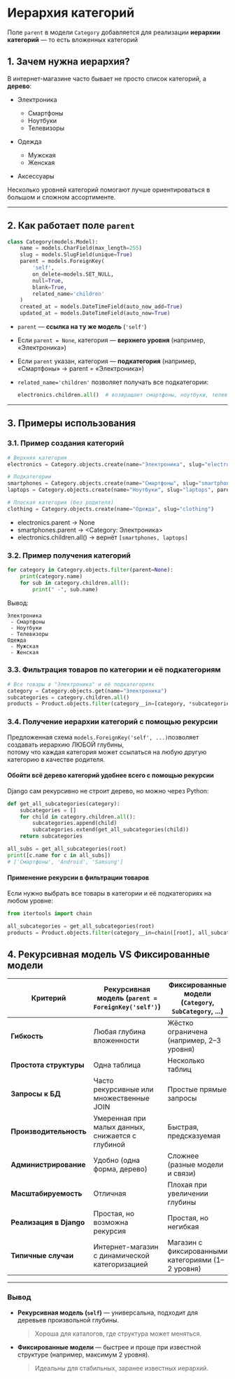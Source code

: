 # Иерархия категорий

Поле `parent` в модели `Category` добавляется для реализации **иерархии категорий** — то есть вложенных категорий


## 1. Зачем нужна иерархия?

В интернет-магазине часто бывает не просто список категорий, а **дерево**:

* Электроника

  * Смартфоны
  * Ноутбуки
  * Телевизоры
* Одежда

  * Мужская
  * Женская
* Аксессуары

Несколько уровней категорий помогают лучше ориентироваться в большом и сложном ассортименте.

---

## 2. Как работает поле `parent`

```python
class Category(models.Model):
    name = models.CharField(max_length=255)
    slug = models.SlugField(unique=True)
    parent = models.ForeignKey(
        'self',
        on_delete=models.SET_NULL,
        null=True,
        blank=True,
        related_name='children'
    )
    created_at = models.DateTimeField(auto_now_add=True)
    updated_at = models.DateTimeField(auto_now=True)
```

* `parent` — **ссылка на ту же модель** (`'self'`)
* Если `parent = None`, категория — **верхнего уровня** (например, «Электроника»)
* Если `parent` указан, категория — **подкатегория** (например, «Смартфоны» → parent = «Электроника»)
* `related_name='children'` позволяет получать все подкатегории:

  ```python
  electronics.children.all()  # возвращает смартфоны, ноутбуки, телевизоры
  ```

---

## 3. Примеры использования

### 3.1. Пример создания категорий

```python
# Верхняя категория
electronics = Category.objects.create(name="Электроника", slug="electronics")

# Подкатегории
smartphones = Category.objects.create(name="Смартфоны", slug="smartphones", parent=electronics)
laptops = Category.objects.create(name="Ноутбуки", slug="laptops", parent=electronics)

# Плоская категория (без родителя)
clothing = Category.objects.create(name="Одежда", slug="clothing")
```
* electronics.parent → None  
* smartphones.parent → <Category: Электроника>  
* electronics.children.all() → вернёт `[smartphones, laptops]`


### 3.2. Пример получения категорий

```python
for category in Category.objects.filter(parent=None):
    print(category.name)
    for sub in category.children.all():
        print(" -", sub.name)
```

Вывод:

```
Электроника
 - Смартфоны
 - Ноутбуки
 - Телевизоры
Одежда
 - Мужская
 - Женская
```

### 3.3. Фильтрация товаров по категории и её подкатегориям

```python
# Все товары в "Электроника" и её подкатегориях
category = Category.objects.get(name="Электроника")
subcategories = category.children.all()
products = Product.objects.filter(category__in=[category, *subcategories])
```

### 3.4. Получение иерархии категорий с помощью рекурсии

Предложенная схема `models.ForeignKey('self', ...)`позволяет создавать иерархию ЛЮБОЙ глубины,   
потому что каждая категория может ссылаться на любую другую категорию в качестве родителя.

#### Обойти всё дерево категорий удобнее всего с помощью рекурсии

Django сам рекурсивно не строит дерево, но можно через Python:

```python
def get_all_subcategories(category):
    subcategories = []
    for child in category.children.all():
        subcategories.append(child)
        subcategories.extend(get_all_subcategories(child))
    return subcategories

all_subs = get_all_subcategories(root)
print([c.name for c in all_subs])
# ['Смартфоны', 'Android', 'Samsung']

```

#### Применение рекурсии в фильтрации товаров

Если нужно выбрать все товары в категории и её подкатегориях на любом уровне:

```python
from itertools import chain

all_subcategories = get_all_subcategories(root)
products = Product.objects.filter(category__in=chain([root], all_subcategories))

```

## 4. Рекурсивная модель VS Фиксированные модели


| Критерий                | Рекурсивная модель (`parent = ForeignKey('self')`) | Фиксированные модели (`Category`, `SubCategory`, ...) |
| ----------------------- | -------------------------------------------------- | ----------------------------------------------------- |
| **Гибкость**            | Любая глубина вложенности                          | Жёстко ограничена (например, 2–3 уровня)              |
| **Простота структуры**  | Одна таблица                                       | Несколько таблиц                                      |
| **Запросы к БД**        | Часто рекурсивные или множественные JOIN           | Простые прямые запросы                                |
| **Производительность**  | Умеренная при малых данных, снижается с глубиной   | Быстрая, предсказуемая                                |
| **Администрирование**   | Удобно (одна форма, дерево)                        | Сложнее (разные модели и связи)                       |
| **Масштабируемость**    | Отличная                                           | Плохая при увеличении глубины                         |
| **Реализация в Django** | Простая, но возможна рекурсия                      | Простая, но негибкая                                  |
| **Типичные случаи**     | Интернет-магазин с динамической категоризацией     | Магазин с фиксированными категориями (1–2 уровня)     |

---

### Вывод

* **Рекурсивная модель (`self`)** — универсальна, подходит для деревьев произвольной глубины.

  > Хороша для каталогов, где структура может меняться.
* **Фиксированные модели** — быстрее и проще при известной структуре (например, максимум 2 уровня).

  > Идеальны для стабильных, заранее известных иерархий.

